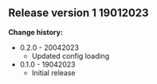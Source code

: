 ## **Release version 1 19012023**
**Change history:**
- 0.2.0 - 20042023
  - Updated config loading 
- 0.1.0 - 19042023
    - Initial release 
